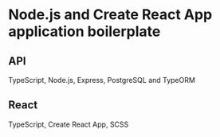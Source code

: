 # Node.js and Create React App application boilerplate

## API

TypeScript, Node.js, Express, PostgreSQL and TypeORM

## React

TypeScript, Create React App, SCSS